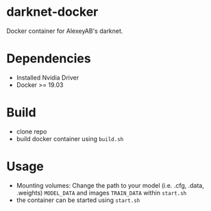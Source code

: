 # darknet-docker
Docker container for AlexeyAB's darknet.

# Dependencies
- Installed Nvidia Driver
- Docker >= 19.03

# Build
- clone repo
- build docker container using `build.sh`

# Usage
- Mounting volumes: Change the path to your model (i.e. .cfg, .data, .weights) `MODEL_DATA` and images `TRAIN_DATA` within `start.sh`
- the container can be started using `start.sh`


